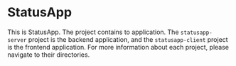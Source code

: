 # StatusApp
This is StatusApp. The project contains to application. The `statusapp-server` project is the backend application, and the `statusapp-client` project is the frontend application. For more information about each project, please navigate to their directories.